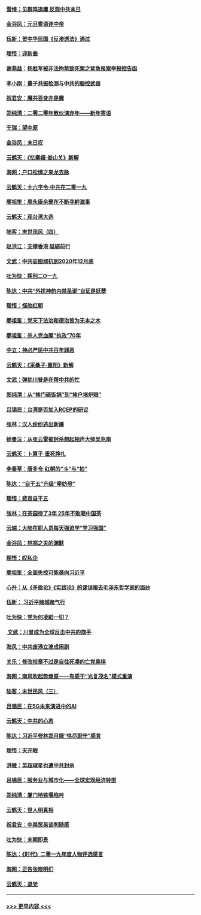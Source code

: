 #### [雪绮：见群鸡退鹰  反观中共末日](../pages/nsc993/n11762112.md?t=01021555) 
#### [金浴凤：元旦寄语迷中帝](../pages/nsc993/n11761788.md?t=01021555) 
#### [伍新：贺中华民国《反渗透法》通过](../pages/nsc993/n11761994.md?t=01021555) 
#### [理悟：迎新曲](../pages/nsc993/n11761152.md?t=01021555) 
#### [谢燕益：杨胜军被非法拘禁致死案之紧急报案举报控告函](../pages/nsc993/n11756134.md?t=01021555) 
#### [李小刚：量子共振检测与中共的脑控武器](../pages/nsc993/n11754518.md?t=01021555) 
#### [祝君安：魔共百变亦是魔](../pages/nsc993/n11754469.md?t=01021555) 
#### [郑纯清：二零二零年散伙演弃年——新年寄语](../pages/nsc993/n11754195.md?t=01021555) 
#### [千瑞：望中原](../pages/nsc993/n11754159.md?t=01021555) 
#### [金浴凤：末日叹](../pages/nsc993/n11752359.md?t=01021555) 
#### [云鹤天：《忆秦娥‧娄山关》新解](../pages/nsc993/n11752348.md?t=01021555) 
#### [海网：户口松绑之来龙去脉](../pages/nsc993/n11752328.md?t=01021555) 
#### [云鹤天：十六字令‧中共在二零一九](../pages/nsc993/n11752305.md?t=01021555) 
#### [廖祖笙：周永康余孽在不断寻衅滋事](../pages/nsc993/n11751013.md?t=01021555) 
#### [云鹤天：观台湾大选](../pages/nsc993/n11751007.md?t=01021555) 
#### [陆客：末世民风（四）](../pages/nsc993/n11749203.md?t=01021555) 
#### [赵洪江：支撑香港 砥砺前行](../pages/nsc993/n11748482.md?t=01021555) 
#### [文武：中共妄图顽抗到2020年12月底](../pages/nsc993/n11748446.md?t=01021555) 
#### [吐为快：挥别二O一九](../pages/nsc993/n11748411.md?t=01021555) 
#### [陈达：中共“外扰神韵内禁圣诞”自证是妖孽](../pages/nsc993/n11748226.md?t=01021555) 
#### [理悟：怪胎红朝](../pages/nsc993/n11748206.md?t=01021555) 
#### [廖祖笙：党天下法治和德治皆为无本之木](../pages/nsc993/n11748135.md?t=01021555) 
#### [廖祖笙：杀人党血腥“执政”70年](../pages/nsc993/n11745144.md?t=01021555) 
#### [中立：神必严惩中共百年罪恶](../pages/nsc993/n11744970.md?t=01021555) 
#### [云鹤天：《采桑子‧重阳》新解](../pages/nsc993/n11744948.md?t=01021555) 
#### [文武：弹劾川普是在帮中共的忙](../pages/nsc993/n11744758.md?t=01021555) 
#### [郑纯清：从“挨门砸饭锅”到“挨户堵炉眼”](../pages/nsc993/n11744745.md?t=01021555) 
#### [吕锡民：台湾是否加入RCEP的研议](../pages/nsc993/n11744701.md?t=01021555) 
#### [张林：汉人纷纷逃出新疆](../pages/nsc993/n11743530.md?t=01021555) 
#### [徐曼沅：从张云雷被封杀想起相声大师吴兆南](../pages/nsc993/n11741816.md?t=01021555) 
#### [云鹤天：卜算子‧垂死挣扎](../pages/nsc993/n11739956.md?t=01021555) 
#### [李春草：唐多令‧红朝的“斗”与“拍”](../pages/nsc993/n11739830.md?t=01021555) 
#### [陈达：“自干五”升级“牵妨母”](../pages/nsc993/n11739724.md?t=01021555) 
#### [理悟：悲哀自干五](../pages/nsc993/n11739547.md?t=01021555) 
#### [张林：在茶园待了3年 25年不敢喝中国茶](../pages/nsc993/n11739240.md?t=01021555) 
#### [云端：大陆在职人员每天强迫学“学习强国”](../pages/nsc993/n11738735.md?t=01021555) 
#### [金浴凤：林郑之夫的渊默](../pages/nsc993/n11737735.md?t=01021555) 
#### [理悟：叹私企](../pages/nsc993/n11737715.md?t=01021555) 
#### [廖祖笙：全面失控可能袭向习近平](../pages/nsc993/n11737704.md?t=01021555) 
#### [心升：从《矛盾论》《实践论》的谬误揭去毛泽东哲学家的面纱](../pages/nsc993/n11736962.md?t=01021555) 
#### [伍新： 习近平赌城赌气行](../pages/nsc993/n11736929.md?t=01021555) 
#### [吐为快：党为何凌蹈一切？](../pages/nsc993/n11736915.md?t=01021555) 
#### [ 文武：川普成为全球反击中共的旗手](../pages/nsc993/n11736882.md?t=01021555) 
#### [海风：中共废港立澳成闹剧](../pages/nsc993/n11735857.md?t=01021555) 
#### [关乐：修改校章不过是自往死凑的亡党臭棋](../pages/nsc993/n11735097.md?t=01021555) 
#### [海网：南风吹起势燎原——有感于“光复茂名”模式重演](../pages/nsc993/n11732308.md?t=01021555) 
#### [陆客：末世民风（三）](../pages/nsc993/n11732211.md?t=01021555) 
#### [吕锡民：在5G未来演进中的AI](../pages/nsc993/n11730010.md?t=01021555) 
#### [云鹤天：中共的心态](../pages/nsc993/n11729906.md?t=01021555) 
#### [陈达：习近平夸林郑月娥“恪尽职守”感言](../pages/nsc993/n11729881.md?t=01021555) 
#### [理悟：天开眼](../pages/nsc993/n11729699.md?t=01021555) 
#### [洪微：英超球星也遭中共封杀](../pages/nsc993/n11727243.md?t=01021555) 
#### [吕锡民：服务业与城市化——全球宏观经济转型](../pages/nsc993/n11725845.md?t=01021555) 
#### [郑纯清：厦门地铁塌陷吟](../pages/nsc993/n11725813.md?t=01021555) 
#### [云鹤天：世人明真相](../pages/nsc993/n11725621.md?t=01021555) 
#### [祝君安：中美贸易谈判随感](../pages/nsc993/n11725609.md?t=01021555) 
#### [吐为快：末朝即景](../pages/nsc993/n11723365.md?t=01021555) 
#### [陈达：《时代》二零一九年度人物评选感言](../pages/nsc993/n11723337.md?t=01021555) 
#### [海网：正告张晓明们](../pages/nsc993/n11723228.md?t=01021555) 
#### [云鹤天：退党](../pages/nsc993/n11723056.md?t=01021555) 

----
#### [ >>> 更早内容 <<< ](../indexes/nsc993-earlier.md)
